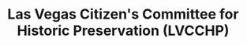 ---
layout: repo
title: "Las Vegas Citizen's Committee for Historic Preservation (LVCCHP)"
id: 24377
permalink: repos/24377/
---